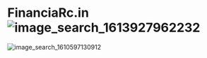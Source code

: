 # FinanciaRc.in![image_search_1613927962232](https://user-images.githubusercontent.com/79724764/109383505-ded4f980-790c-11eb-87e2-1bb19403fa73.jpg)
![image_search_1610597130912](https://user-images.githubusercontent.com/79724764/109383536-088e2080-790d-11eb-8eef-16f4f54cd551.jpg)
